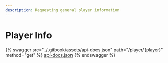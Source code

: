 ```yaml
---
description: Requesting general player information
---
```


# Player Info

{% swagger src="../.gitbook/assets/api-docs.json" path="/player/{player}" method="get" %}
[api-docs.json](../.gitbook/assets/api-docs.json)
{% endswagger %}

